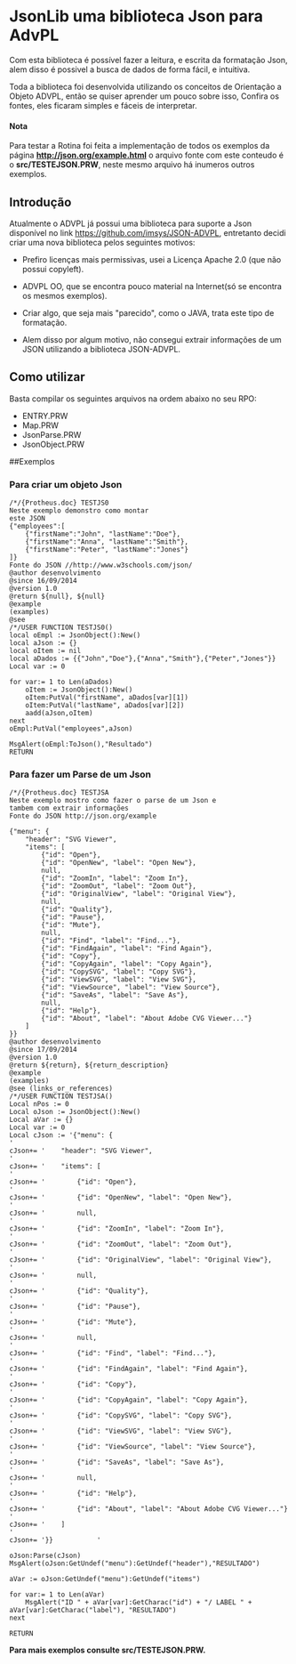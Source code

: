 JsonLib uma biblioteca Json para AdvPL
=====================================

Com esta biblioteca é possível fazer a leitura, e escrita da formatação Json, alem disso é possivel a busca de dados de forma fácil, e intuitiva.

Toda a biblioteca foi desenvolvida utilizando os conceitos de Orientação a Objeto ADVPL, então se quiser aprender um pouco sobre isso, Confira os fontes, eles ficaram simples e fáceis de interpretar.

#### Nota
Para testar a Rotina foi feita a implementação de todos os exemplos da página 
**http://json.org/example.html** o arquivo fonte com este conteudo é o **src/TESTEJSON.PRW**, neste
mesmo arquivo há inumeros outros exemplos.

## Introdução

Atualmente o ADVPL já possui uma biblioteca para suporte a Json disponível no link 
https://github.com/imsys/JSON-ADVPL, entretanto decidi criar uma nova biblioteca pelos seguintes
motivos:

* Prefiro licenças mais permissivas, usei a Licença Apache 2.0 (que não possui copyleft).

* ADVPL OO, que se encontra pouco material na Internet(só se encontra os mesmos exemplos).

* Criar algo, que seja mais "parecido", como o JAVA, trata este tipo de formatação.

* Alem disso por algum motivo, não consegui extrair informações de um JSON utilizando a biblioteca JSON-ADVPL.

## Como utilizar

Basta compilar os seguintes arquivos na ordem abaixo no seu RPO:

* ENTRY.PRW
* Map.PRW
* JsonParse.PRW
* JsonObject.PRW


##Exemplos

### Para criar um objeto Json
    /*/{Protheus.doc} TESTJS0
    Neste exemplo demonstro como montar
    este JSON
    {"employees":[
        {"firstName":"John", "lastName":"Doe"}, 
        {"firstName":"Anna", "lastName":"Smith"},
        {"firstName":"Peter", "lastName":"Jones"}
    ]}
    Fonte do JSON //http://www.w3schools.com/json/
    @author desenvolvimento
    @since 16/09/2014
    @version 1.0
    @return ${null}, ${null}
    @example
    (examples)
    @see 
    /*/USER FUNCTION TESTJS0()
    local oEmpl := JsonObject():New()
    local aJson := {}
    local oItem := nil
    local aDados := {{"John","Doe"},{"Anna","Smith"},{"Peter","Jones"}}
    Local var := 0
    
    for var:= 1 to Len(aDados)
        oItem := JsonObject():New()
    	oItem:PutVal("firstName", aDados[var][1])
    	oItem:PutVal("lastName", aDados[var][2])
    	aadd(aJson,oItem)
    next
    oEmpl:PutVal("employees",aJson)
    
    MsgAlert(oEmpl:ToJson(),"Resultado")
    RETURN

### Para fazer um Parse de um Json
    /*/{Protheus.doc} TESTJSA
    Neste exemplo mostro como fazer o parse de um Json e 
    tambem com extrair informações
    Fonte do JSON http://json.org/example
    
    {"menu": {
        "header": "SVG Viewer",
        "items": [
            {"id": "Open"},
            {"id": "OpenNew", "label": "Open New"},
            null,
            {"id": "ZoomIn", "label": "Zoom In"},
            {"id": "ZoomOut", "label": "Zoom Out"},
            {"id": "OriginalView", "label": "Original View"},
            null,
            {"id": "Quality"},
            {"id": "Pause"},
            {"id": "Mute"},
            null,
            {"id": "Find", "label": "Find..."},
            {"id": "FindAgain", "label": "Find Again"},
            {"id": "Copy"},
            {"id": "CopyAgain", "label": "Copy Again"},
            {"id": "CopySVG", "label": "Copy SVG"},
            {"id": "ViewSVG", "label": "View SVG"},
            {"id": "ViewSource", "label": "View Source"},
            {"id": "SaveAs", "label": "Save As"},
            null,
            {"id": "Help"},
            {"id": "About", "label": "About Adobe CVG Viewer..."}
        ]
    }}
    @author desenvolvimento
    @since 17/09/2014
    @version 1.0
    @return ${return}, ${return_description}
    @example
    (examples)
    @see (links_or_references)
    /*/USER FUNCTION TESTJSA()
    Local nPos := 0
    Local oJson := JsonObject():New()
    Local aVar := {}
    Local var := 0
    Local cJson := '{"menu": {    													'
    cJson+= '    "header": "SVG Viewer",                                    '
    cJson+= '    "items": [                                                 '
    cJson+= '        {"id": "Open"},                                        '
    cJson+= '        {"id": "OpenNew", "label": "Open New"},                '
    cJson+= '        null,                                                  '
    cJson+= '        {"id": "ZoomIn", "label": "Zoom In"},                  '
    cJson+= '        {"id": "ZoomOut", "label": "Zoom Out"},                '
    cJson+= '        {"id": "OriginalView", "label": "Original View"},      '
    cJson+= '        null,                                                  '
    cJson+= '        {"id": "Quality"},                                     '
    cJson+= '        {"id": "Pause"},                                       '
    cJson+= '        {"id": "Mute"},                                        '
    cJson+= '        null,                                                  '
    cJson+= '        {"id": "Find", "label": "Find..."},                    '
    cJson+= '        {"id": "FindAgain", "label": "Find Again"},            '
    cJson+= '        {"id": "Copy"},                                        '
    cJson+= '        {"id": "CopyAgain", "label": "Copy Again"},            '
    cJson+= '        {"id": "CopySVG", "label": "Copy SVG"},                '
    cJson+= '        {"id": "ViewSVG", "label": "View SVG"},                '
    cJson+= '        {"id": "ViewSource", "label": "View Source"},          '
    cJson+= '        {"id": "SaveAs", "label": "Save As"},                  '
    cJson+= '        null,                                                  '
    cJson+= '        {"id": "Help"},                                        '
    cJson+= '        {"id": "About", "label": "About Adobe CVG Viewer..."}  '
    cJson+= '    ]                                                          '
    cJson+= '}}           '
    
    oJson:Parse(cJson)
    MsgAlert(oJson:GetUndef("menu"):GetUndef("header"),"RESULTADO")
    
    aVar := oJson:GetUndef("menu"):GetUndef("items")
    
    for var:= 1 to Len(aVar)
    	MsgAlert("ID " + aVar[var]:GetCharac("id") + "/ LABEL " + aVar[var]:GetCharac("label"), "RESULTADO")
    next
    
    RETURN

    
**Para mais exemplos consulte src/TESTEJSON.PRW.**